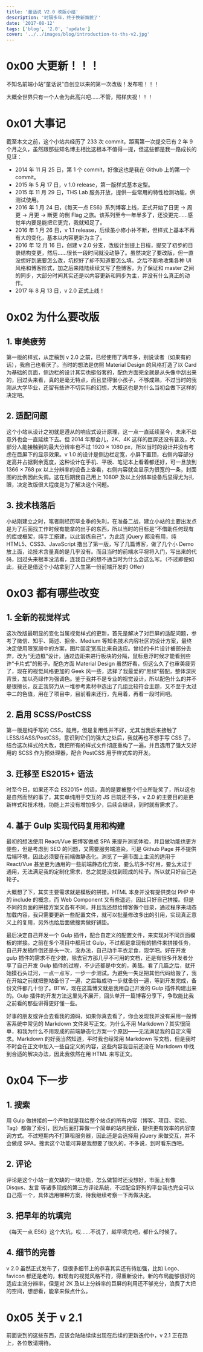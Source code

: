 ```yaml
---
title: '童话说 V2.0 改版小结'
description: '时隔多年，终于换新面貌了'
date: '2017-08-12'
tags: ['blog', '2.0', 'update']
cover: '../../images/blog/introduction-to-ths-v2.jpg'
---
```


# 0x00 大更新！！！

不知名前端小站“童话说”自创立以来的第一次改版！发布啦！！！

大概全世界只有一个人会为此高兴吧……不管，照样庆祝！！！

# 0x01 大事记

截至本文之前，这个小站共经历了 233 次 commit，距离第一次提交已有 2 年 9 个月之久，虽然跟那些知名博主相比这根本不值得一提，但这些都是我一路成长的见证：

- 2014 年 11 月 25 日，第 1 个 commit，好像这也是我在 Github 上的第一个 commit。
- 2015 年 5 月 17 日，v 1.0 release，第一版样式基本定型。
- 2015 年 11 月 29 日，THS Lab 服务开放，提供一些常用的特性检测功能，供测试使用。
- 2016 年 1 月 24 日，《每天一点 ES6》系列博客上线，正式开始了日更 → 周更 →  月更 → 断更 的倒 Flag 之旅。该系列至今一年半多了，还没更完……感觉年内要是能把它更完，我就知足了。
- 2016 年 1 月 26 日，v 1.1 release，后续虽小修小补不断，但样式上基本不再有大的变化，基本以内容更新为主了。
- 2016 年 12 月 16 日，创建 v 2.0 分支，改版计划提上日程，提交了初步的目录结构变更，然后……很长一段时间就没动静了。虽然决定了要改版，但一直没想好到底要怎么改，坑挖好了却不知道要怎么填。之后不断地收集各种 UI 风格和博客形式，加之后来陆陆续续又写了些博客，为了保证和 master 之间的同步，大部分时间其实还是以内容更新和同步为主，并没有什么真正的动作。
- 2017 年 8 月 13 日，v 2.0 正式上线！

# 0x02 为什么要改版

## 1. 审美疲劳

第一版的样式，从定稿到 v 2.0 之前，已经使用了两年多，别说读者（如果有的话），我自己也看厌了。当时的想法是仿照 Material Design 的风格打造了以 Card 为基础的页面，侧边栏的设计其实也挺俗套的，配色方面完全就是从头像中刮出来的，回过头来看，真的是毫无特点，而且显得很小孩子，不够成熟，不过当时的我刚从大学毕业，还留有些许不切实际的幻想，大概这也是为什么当初会做下这样的决定吧。

## 2. 适配问题

这个小站从设计之初就是遵从的响应式设计原理，这一点一直延续至今，未来不出意外也会一直延续下去。但 2014 年那会儿，2K、4K 这样的巨屏还没有普及，大部分人能接触到的最大分辨率也不过 1920 × 1080 px，所以当时的设计并没有考虑在巨屏下的显示效果。v 1.0 的设计是侧边栏定宽，小屏下置顶，右侧内容部分定高并占据剩余宽度，这种设计在手机、平板、笔记本上看着都还好，可一旦放到 1366 × 768 px 以上分辨率的设备上查看，右侧内容就会显示为很宽的一条，封面图的比例因此失调。这在后期我自己用上 1080P 及以上分辨率设备后显得尤为扎眼，决定改版很大程度是为了解决这个问题。

## 3. 技术栈落后

小站刚建立之时，笔者刚经历毕业季的失利，在准备二战，建立小站的主要出发点是为了后面找工作时候有能拿的出手的东西，所以当时的目标是“不借助任何现有的库或框架，纯手工搭建，以此锻炼自己”，为此连 jQuery 都没有用，纯 HTML5、CSS3、JavaScript 撸出了第一版，写了几篇博客，做了几个小 Demo 放上面，论技术含量真的是几乎没有。而且当时的前端水平将将入门，写出来的代码，回过头来根本没法看，连我自己的想不通当时为什么会这么写。（不过即便如此，我还是借这个小站拿到了人生第一份前端开发的 Offer）

# 0x03 都有哪些改变

## 1. 全新的视觉样式

这次改版最明显的变化当属视觉样式的更新，首先是解决了对巨屏的适配问题，参考了微信、知乎、简述、掘金、Medium 等知名技术内容社区的设计方案，最终决定使用限宽居中的方案，图片固定宽高比来自适应。曾经的卡片设计被部分丢弃，改为“无边框”设计，通过边距来进行板块的分隔，鼠标悬浮时候才能看到些许“卡片式”的影子。配色方面 Material Design 虽然好看，但这么久了也审美疲劳了，现在的视觉风格更加的 Geek 风一些，选择了我最爱的“黑绿”搭配，整体深灰背景，加以亮绿作为强调色。鉴于我并不是专业的视觉设计，所以配色什么的并不是很擅长，反正我努力从一堆参考素材中选出了几组比较符合主题，又不至于太过中二的色值，用在了项目中，目前看来还行，先用着，再看一段时间吧。

## 2. 启用 SCSS/PostCSS

第一版是纯手写的 CSS，能用，但是复用性并不好，尤其当我后来接触了 LESS/SASS/PostCSS，意识到它们的强大之处后，我就再也不想手写 CSS 了。结合这次样式的大改，我把所有的样式文件彻底重构了一遍，并且选用了强大又好用的 SCSS 作为预处理器，配合 PostCSS 用于样式库的开发。

## 3. 迁移至 ES2015+ 语法

时至今日，如果还不会 ES2015+ 的话，真的是要被整个行业所耻笑了，所以这也是自然而然的事了，其实单纯用于交互的 JS 目前还不多，v 2.0 的主要目的是更新样式和技术栈，功能上并没有增加多少，后续会继续，到时就有需求了。

## 4. 基于 Gulp 实现代码复用和构建

最初的想法使用 React/Vue 把博客做成 SPA 来提升浏览体验，并且做功能也更方便些，但是考虑到 SEO 的问题，又需要服务端渲染，可是 Github Page 并不提供后端环境，因此必须要在前端做静态化。浏览了一遍市面上主流的适用于 React/Vue 甚至更为通用的一些前端静态化方案，要么坑多不好用，要么太过于通用，无法满足我的定制化需求，总之就是没找到现成的轮子。所以就只好自己造轮子。

大概想了下，其实主要需求就是模板的拼接。HTML 本身并没有提供类似 PHP 中的 include 的概念，而 Web Component 又有些遥远，因此只好自己拼接。但是不同的页面的拼接方案又各有不同，并且我还想给博客做个目录，通过程序来动态加载内容，我只需要更新一些配置文件，就可以批量修改多出的引用，实现真正意义上的复用，另外也给后面做搜索做好铺垫。

最后决定自己开发一个 Gulp 插件，配合自定义的配置文件，来实现对不同页面模板的拼接。之前在多个项目中都用过 Gulp，不过都是拿现有的插件来拼接任务，自己开发插件倒还是头一次，没办法，自己动手丰衣足食，现学吧。好在开发 gulp 插件的需求不在少数，除去官方那几乎不可用的文档，还是有很多开发者分享了自己开发 Gulp 插件的过程，不少还都是中文的，美哉。看了几篇之后，就开始摸石头过河，一点一点写，一步一步测试。为避免一失足把其他代码给毁了，我在开始之前就把整站备份了一遍，之后每成功一步就备份一遍，等到开发完成，备份文件都几十份了。BTW，现在这篇博文就是我用自己开发的 Gulp 插件构建出来的。Gulp 插件的开发方法这里先不展开，回头单开一篇博客分享下，争取能比我之前看的那些讲得更好懂一些。

好事的朋友或许会去看我的源码，如果你真去看了，你会发现我并没有采用一般博客系统中常见的 Markdown 文件来写正文。为什么不用 Markdown？其实很简单，和我为什么不用现成的前端静态化方案一个原因——无法满足我的自定义需求。Markdown 的好我当然知道，平时我也经常用 Markdown 写文档，但是我时不时会在正文中加入一些自定义的内容，这些内容我目前还没在 Markdown 中找到合适的解决办法，因此我依然在用 HTML 来写正文。

# 0x04 下一步

## 1. 搜索

用 Gulp 做拼接的一个产物就是我给整个站点的所有内容（博客、项目、实验、Tag）都做了索引，因为后面打算做一个简单的站内搜索，提供更有效率的内容查询方式。不过短期内不打算租服务器，因此还是会选择用 jQuery 来做交互，并不会做成 SPA。搜索这个功能可算是我想要了很久的，不多说，到时看东西吧。

## 2. 评论

评论是这个小站一直欠缺的一块功能，怎么做暂时还没想好，市面上有像 Disqus、友言 等诸多现成的第三方评论系统，不过配合野狗的平台我也完全可以自己搭一个，具体选用哪种方案，待我继续考察一下再做决定。

## 3. 把早年的坑填完

《每天一点 ES6》这个大坑，哎……不说了，趁早填完吧，都什么时候了。

## 4. 细节的完善

v 2.0 虽然正式发布了，但很多细节上的恭喜其实还有待加强，比如 Logo、favicon 都还是老的，和现有的视觉风格不符，得重新设计。新的布局能够很好的适应主流分辨率，但是对 2K 及以上分辨率的巨屏的利用还不够充分，浪费了大把的空间，想想看，能拿来做点什么。

# 0x05 关于 v 2.1

前面说到的这些东西，应该会陆陆续续出现在后续的更新迭代中，v 2.1 正在路上，各位敬请期待。
